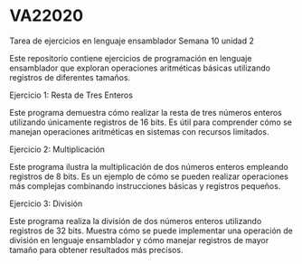 # VA22020
Tarea de ejercicios en lenguaje ensamblador Semana 10 unidad 2

Este repositorio contiene ejercicios de programación en lenguaje ensamblador que exploran operaciones aritméticas básicas utilizando registros de diferentes tamaños.

Ejercicio 1: Resta de Tres Enteros

Este programa demuestra cómo realizar la resta de tres números enteros utilizando únicamente registros de 16 bits.  Es útil para comprender cómo se manejan operaciones aritméticas en sistemas con recursos limitados.

Ejercicio 2: Multiplicación

Este programa ilustra la multiplicación de dos números enteros empleando registros de 8 bits.  Es un ejemplo de cómo se pueden realizar operaciones más complejas combinando instrucciones básicas y registros pequeños.

Ejercicio 3: División

Este programa realiza la división de dos números enteros utilizando registros de 32 bits.  Muestra cómo se puede implementar una operación de división en lenguaje ensamblador y cómo manejar registros de mayor tamaño para obtener resultados más precisos.
